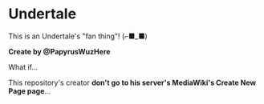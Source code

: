 # Undertale
<p>
This is an Undertale's "fan thing"! (⌐■_■)
</p>

**Create by @PapyrusWuzHere**


What if...


This repository's creator **don't go to his server's MediaWiki's Create New Page page**...

